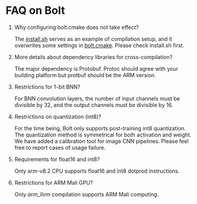 # FAQ on Bolt

1. Why configuring bolt.cmake does not take effect?

   The [install.sh](install.sh) serves as an example of compilation setup, and it overwrites some settings in [bolt.cmake](common/cmakes/bolt.cmake). Please check install.sh first.

2. More details about dependency libraries for cross-compilation?

   The major dependency is Protobuf. Protoc should agree with your building platform but protbuf should be the ARM version.

3. Restrictions for 1-bit BNN?

   For BNN convolution layers, the number of input channels must be divisible by 32, and the output channels must be divisible by 16.

4. Restrictions on quantization (int8)?

   For the time being, Bolt only supports post-training int8 quantization. The quantization method is symmetrical for both activation and weight. We have added a calibration tool for image CNN pipelines. Please feel free to report cases of usage failure.

5. Requirements for float16 and int8?

   Only arm-v8.2 CPU supports float16 and int8 dotprod instructions. 

6. Restrictions for ARM Mali GPU?

   Only *arm_llvm* compilation supports ARM Mali computing.